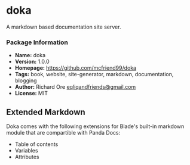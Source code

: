 # doka

A markdown based documentation site server.

### Package Information

- **Name:** doka
- **Version:** 1.0.0
- **Homepage:** https://github.com/mcfriend99/doka
- **Tags:** book, website, site-generator, markdown, documentation, blogging
- **Author:** Richard Ore <eqliqandfriends@gmail.com>
- **License:** MIT

## Extended Markdown

Doka comes with the following extensions for Blade's built-in markdown module that are compartible with Panda Docs:

- Table of contents
- Variables
- Attributes
